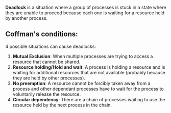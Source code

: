 **Deadlock** is a situation where a group of processes is stuck in a state where they are unable to proceed because each one is waiting for a resource held by another process.
## Coffman's conditions:
4 possible situations can cause deadlocks:
1. **Mutual Exclusion**: When multiple processes are trying to access a resource that cannot be shared.
2. **Resource holding/Hold and wait**: A process is holding a resource and is waiting for additional resources that are not available (probably because they are held by other processes).
3. **No preemption**: A resource cannot be forcibly taken away from a process and other dependant processes have to wait for the process to voluntarily release the resource.
4. **Circular dependency**: There are a chain of processes waiting to use the resource held by the next process in the chain.

